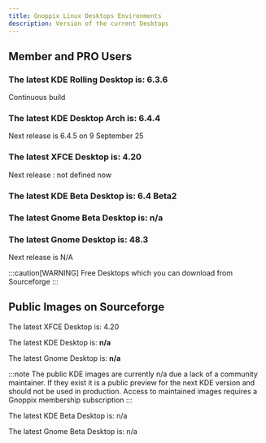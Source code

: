 ```yaml
---
title: Gnoppix Linux Desktops Environments
description: Version of the current Desktops 
---
```


## Member and PRO Users 

### The latest KDE Rolling Desktop is: 6.3.6
Continuous build

### The latest KDE Desktop Arch is: 6.4.4
Next release is 6.4.5 on 9 September 25

### The latest XFCE Desktop is: 4.20
Next release : not defined now

### The latest KDE Beta Desktop is: 6.4 Beta2
### The latest Gnome Beta Desktop is: n/a

### The latest Gnome Desktop is: 48.3
Next release is N/A 




:::caution[WARNING]
Free Desktops which you can download from Sourceforge 
:::

## Public Images on Sourceforge  

The latest XFCE Desktop is: 4.20

The latest KDE Desktop is: **n/a**

The latest Gnome Desktop is: **n/a**  


:::note
The public KDE images are currently n/a due a lack of a community maintainer. If they exist it is a public preview for the next KDE version and should not be used in production. Access to maintained images requires a Gnoppix membership subscription
:::

The latest KDE Beta Desktop is: n/a

The latest Gnome Beta Desktop is: n/a

